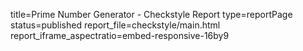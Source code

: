title=Prime Number Generator - Checkstyle Report
type=reportPage
status=published
report_file=checkstyle/main.html
report_iframe_aspectratio=embed-responsive-16by9
~~~~~~


